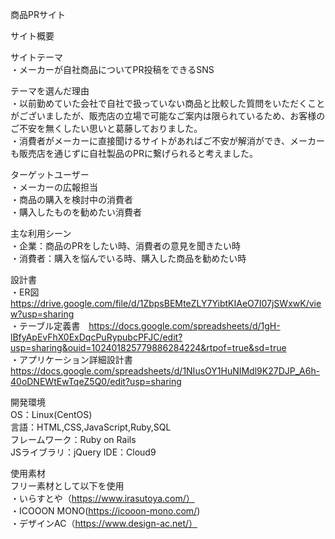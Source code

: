 商品PRサイト
​

サイト概要

サイトテーマ<br>
・メーカーが自社商品についてPR投稿をできるSNS

テーマを選んだ理由<br>
・以前勤めていた会社で自社で扱っていない商品と比較した質問をいただくことがございましたが、販売店の立場で可能なご案内は限られているため、お客様のご不安を無くしたい思いと葛藤しておりました。<br>
・消費者がメーカーに直接聞けるサイトがあればご不安が解消ができ、メーカーも販売店を通じずに自社製品のPRに繋げられると考えました。

ターゲットユーザー<br>
・メーカーの広報担当<br>
・商品の購入を検討中の消費者<br>
・購入したものを勧めたい消費者​

主な利用シーン<br>
・企業：商品のPRをしたい時、消費者の意見を聞きたい時<br>
・消費者：購入を悩んでいる時、購入した商品を勧めたい時​

設計書<br>
・ER図　https://drive.google.com/file/d/1ZbpsBEMteZLY7YibtKIAeO7I07jSWxwK/view?usp=sharing<br>
・テーブル定義書　https://docs.google.com/spreadsheets/d/1gH-lBfyApEvFhX0ExDqcPuRypubcPFJC/edit?usp=sharing&ouid=102401825779886284224&rtpof=true&sd=true<br>
・アプリケーション詳細設計書　https://docs.google.com/spreadsheets/d/1NIusOY1HuNIMdl9K27DJP_A6h-40oDNEWtEwTqeZ5Q0/edit?usp=sharing

開発環境<br>
OS：Linux(CentOS)<br>
言語：HTML,CSS,JavaScript,Ruby,SQL<br>
フレームワーク：Ruby on Rails<br>
JSライブラリ：jQuery
IDE：Cloud9​

使用素材<br>
フリー素材として以下を使用<br>
・いらすとや（https://www.irasutoya.com/）<br>
・ICOOON MONO(https://icooon-mono.com/)<br>
・デザインAC（https://www.design-ac.net/）